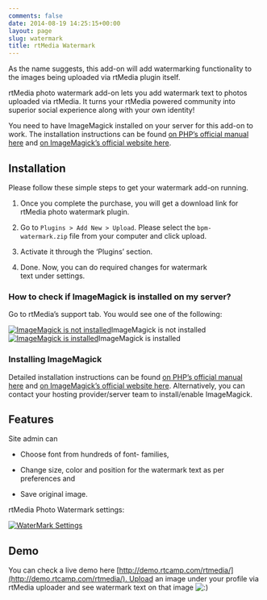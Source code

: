 ```yaml
---
comments: false
date: 2014-08-19 14:25:15+00:00
layout: page
slug: watermark
title: rtMedia Watermark
---
```


As the name suggests, this add-on will add watermarking functionality to the images being uploaded via rtMedia plugin itself.

rtMedia photo watermark add-on lets you add watermark text to photos uploaded via rtMedia. It turns your rtMedia powered community into superior social experience along with your own identity!

You need to have ImageMagick installed on your server for this add-on to work. The installation instructions can be found [on PHP’s official manual here](http://www.php.net/manual/en/imagick.installation.php) and [on ImageMagick’s official website here](http://www.imagemagick.org/script/install-source.php).


## Installation


Please follow these simple steps to get your watermark add-on running.



	
  1. Once you complete the purchase, you will get a download link for rtMedia photo watermark plugin.

	
  2. Go to `Plugins > Add New > Upload`. Please select the `bpm-watermark.zip` file from your computer and click upload.

	
  3. Activate it through the ‘Plugins’ section.

	
  4. Done. Now, you can do required changes for watermark text under settings.




#### 




### How to check if ImageMagick is installed on my server?


Go to rtMedia’s support tab. You would see one of the following:

[![ImageMagick is not installed](https://d3qt5vpr7p9rgn.cloudfront.net/wp-content/uploads/2013/03/imagick-not-installed-497x350.jpg)](https://d3qt5vpr7p9rgn.cloudfront.net/wp-content/uploads/2013/03/imagick-not-installed.jpg)ImageMagick is not installed[![ImageMagick is installed](https://d3qt5vpr7p9rgn.cloudfront.net/wp-content/uploads/2013/03/imagick-installed-497x350.jpg)](https://d3qt5vpr7p9rgn.cloudfront.net/wp-content/uploads/2013/03/imagick-installed.jpg)ImageMagick is installed


### Installing ImageMagick


Detailed installation instructions can be found [on PHP’s official manual here](http://www.php.net/manual/en/imagick.installation.php) and [on ImageMagick’s official website here](http://www.imagemagick.org/script/install-source.php). Alternatively, you can contact your hosting provider/server team to install/enable ImageMagick.


## Features


Site admin can



	
  * Choose font from hundreds of font- families,

	
  * Change size, color and position for the watermark text as per preferences and

	
  * Save original image.


rtMedia Photo Watermark settings:

[![WaterMark Settings](http://docs.rtcamp.com/wp-content/uploads/2014/08/Watermark.png)](http://docs.rtcamp.com/wp-content/uploads/2014/08/Watermark.png)




## Demo


You can check a live demo here [http://demo.rtcamp.com/rtmedia/](http://demo.rtcamp.com/rtmedia/). Upload an image under your profile via rtMedia uploader and see watermark text on that image ![:)](https://d3qt5vpr7p9rgn.cloudfront.net/wp-includes/images/smilies/icon_smile.gif)
